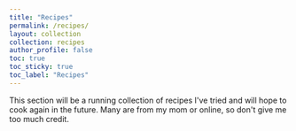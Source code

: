 ```yaml
---
title: "Recipes"
permalink: /recipes/
layout: collection
collection: recipes
author_profile: false
toc: true
toc_sticky: true
toc_label: "Recipes"
---
```


This section will be a running collection of recipes I've tried and will hope to cook again in the future. Many are from my mom or online, so don't give me too much credit.
